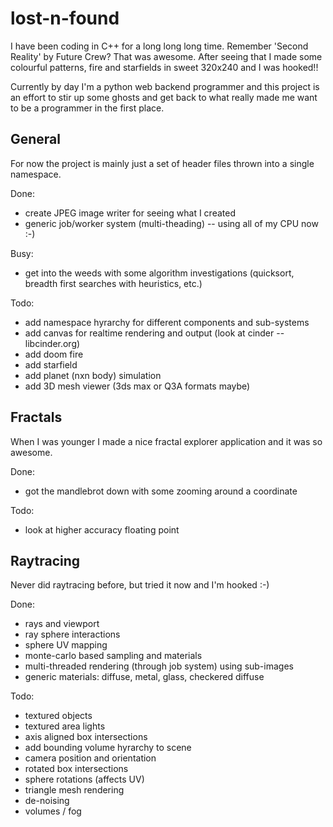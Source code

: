 # lost-n-found
I have been coding in C++ for a long long long time.
Remember 'Second Reality' by Future Crew? That was awesome.
After seeing that I made some colourful patterns, fire and starfields in sweet 320x240 and I was hooked!!

Currently by day I'm a python web backend programmer and this project is an effort to stir up some ghosts and get back to what really made me want to be a programmer in the first place.

## General
For now the project is mainly just a set of header files thrown into a single namespace.

Done:
- create JPEG image writer for seeing what I created
- generic job/worker system (multi-theading) -- using all of my CPU now :-)

Busy:
- get into the weeds with some algorithm investigations (quicksort, breadth first searches with heuristics, etc.)

Todo:
- add namespace hyrarchy for different components and sub-systems
- add canvas for realtime rendering and output (look at cinder -- libcinder.org)
- add doom fire
- add starfield
- add planet (nxn body) simulation
- add 3D mesh viewer (3ds max or Q3A formats maybe)

## Fractals
When I was younger I made a nice fractal explorer application and it was so awesome.

Done:
- got the mandlebrot down with some zooming around a coordinate

Todo:
- look at higher accuracy floating point

## Raytracing
Never did raytracing before, but tried it now and I'm hooked :-)

Done:
- rays and viewport
- ray sphere interactions
- sphere UV mapping
- monte-carlo based sampling and materials
- multi-threaded rendering (through job system) using sub-images
- generic materials: diffuse, metal, glass, checkered diffuse

Todo:
- textured objects
- textured area lights
- axis aligned box intersections
- add bounding volume hyrarchy to scene
- camera position and orientation
- rotated box intersections
- sphere rotations (affects UV)
- triangle mesh rendering
- de-noising
- volumes / fog




